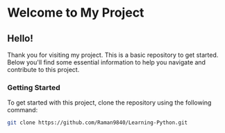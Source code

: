 # Welcome to My Project

## Hello!

Thank you for visiting my project. This is a basic repository to get started. Below you'll find some essential information to help you navigate and contribute to this project.

### Getting Started

To get started with this project, clone the repository using the following command:

```bash
git clone https://github.com/Raman9840/Learning-Python.git

